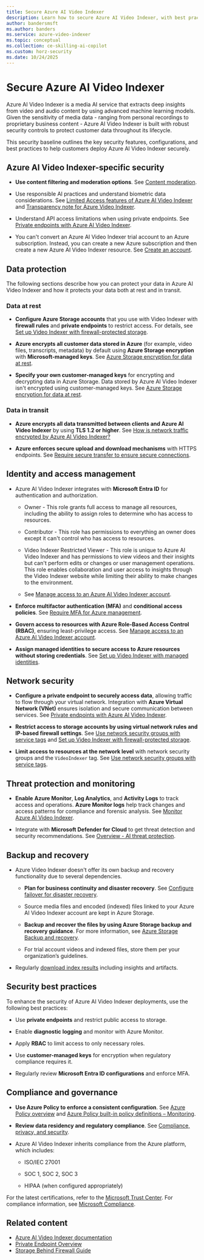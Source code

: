 ```yaml
---
title: Secure Azure AI Video Indexer
description: Learn how to secure Azure AI Video Indexer, with best practices for protecting sensitive media data.
author: bandersmsft
ms.author: banders
ms.service: azure-video-indexer
ms.topic: conceptual
ms.collection: ce-skilling-ai-copilot
ms.custom: horz-security
ms.date: 10/24/2025
---
```


# Secure Azure AI Video Indexer

Azure AI Video Indexer is a media AI service that extracts deep insights from video and audio content by using advanced machine learning models. Given the sensitivity of media data - ranging from personal recordings to proprietary business content - Azure AI Video Indexer is built with robust security controls to protect customer data throughout its lifecycle.

This security baseline outlines the key security features, configurations, and best practices to help customers deploy Azure AI Video Indexer securely.

## Azure AI Video Indexer-specific security

- **Use content filtering and moderation options**. See [Content moderation](faq.yml#i-tried-to-upload-a-video-as-public-and-it-was-flagged-for-inappropriate-or-offensive-content--what-does-that-mean).

- Use responsible AI practices and understand biometric data considerations. See [Limited Access features of Azure AI Video Indexer](limited-access-features.md) and [Transparency note for Azure Video Indexer](/legal/azure-video-indexer/transparency-note).

- Understand API access limitations when using private endpoints. See [Private endpoints with Azure AI Video Indexer](private-endpoint-overview.md).

- You can't convert an Azure AI Video Indexer trial account to an Azure subscription. Instead, you can create a new Azure subscription and then create a new Azure AI Video Indexer resource. See [Create an account](create-account.md).

## Data protection

The following sections describe how you can protect your data in Azure AI Video Indexer and how it protects your data both at rest and in transit.

### Data at rest

- **Configure Azure Storage accounts** that you use with Video Indexer with **firewall rules** and **private endpoints** to restrict access. For details, see [Set up Video Indexer with firewall-protected storage](storage-behind-firewall.md).

- **Azure encrypts all customer data stored in Azure** (for example, video files, transcripts, metadata) by default using **Azure Storage encryption** with **Microsoft-managed keys**. See [Azure Storage encryption for data at rest](/azure/storage/common/storage-service-encryption).

- **Specify your own customer-managed keys** for encrypting and decrypting data in Azure Storage. Data stored by Azure AI Video Indexer isn't encrypted using customer-managed keys. See [Azure Storage encryption for data at rest](/azure/storage/common/storage-service-encryption).

### Data in transit

- **Azure encrypts all data transmitted between clients and Azure AI Video Indexer** by using **TLS 1.2 or higher**. See [How is network traffic encrypted by Azure AI Video Indexer?](faq.yml#how-is-network-traffic-encrypted-by-azure-ai-video-indexer)

- **Azure enforces secure upload and download mechanisms** with HTTPS endpoints. See [Require secure transfer to ensure secure connections](/azure/storage/common/storage-require-secure-transfer).

## Identity and access management

- Azure AI Video Indexer integrates with **Microsoft Entra ID** for authentication and authorization.

  - Owner - This role grants full access to manage all resources, including the ability to assign roles to determine who has access to resources.

  - Contributor - This role has permissions to everything an owner does except it can't control who has access to resources.

  - Video Indexer Restricted Viewer - This role is unique to Azure AI Video Indexer and has permissions to view videos and their insights but can't perform edits or changes or user management operations. This role enables collaboration and user access to insights through the Video Indexer website while limiting their ability to make changes to the environment.

  - See [Manage access to an Azure AI Video Indexer account](restricted-viewer-role.md).

- **Enforce multifactor authentication (MFA)** and **conditional access policies**. See [Require MFA for Azure management](/entra/identity/conditional-access/policy-old-require-mfa-azure-mgmt).

- **Govern access to resources with Azure Role-Based Access Control (RBAC)**, ensuring least-privilege access. See [Manage access to an Azure AI Video Indexer account](restricted-viewer-role.md).

- **Assign managed identities to secure access to Azure resources without storing credentials**. See [Set up Video Indexer with managed identities](storage-behind-firewall.md#assign-the-managed-identity-and-role).

## Network security

- **Configure a private endpoint to securely access data**, allowing traffic to flow through your virtual network. Integration with **Azure Virtual Network (VNet)** ensures isolation and secure communication between services. See [Private endpoints with Azure AI Video Indexer](private-endpoint-overview.md).

- **Restrict access to storage accounts by using virtual network rules and IP-based firewall settings**. See [Use network security groups with service tags](network-security.md) and [Set up Video Indexer with firewall-protected storage](storage-behind-firewall.md).

- **Limit access to resources at the network level** with network security groups and the `VideoIndexer` tag. See [Use network security groups with service tags](network-security.md).

## Threat protection and monitoring

- **Enable** **Azure Monitor**, **Log Analytics**, and **Activity Logs** to track access and operations. **Azure Monitor logs** help track changes and access patterns for compliance and forensic analysis. See [Monitor Azure AI Video Indexer](monitor-video-indexer.md).

- Integrate with **Microsoft Defender for Cloud** to get threat detection and security recommendations. See [Overview - AI threat protection](/azure/defender-for-cloud/ai-threat-protection).

## Backup and recovery

- Azure Video Indexer doesn't offer its own backup and recovery functionality due to several dependencies.

  - **Plan for business continuity and disaster recovery**. See [Configure failover for disaster recovery](video-indexer-disaster-recovery.md).

  - Source media files and encoded (indexed) files linked to your Azure AI Video Indexer account are kept in Azure Storage.

  - **Backup and recover the files by using Azure Storage backup and recovery guidance**. For more information, see [Azure Storage Backup and recovery](/security/benchmark/azure/baselines/storage-security-baseline#backup-and-recovery).

  - For trial account videos and indexed files, store them per your organization’s guidelines.

- Regularly [download index results](transcription-translation-lid-insight.md) including insights and artifacts.

## Security best practices

To enhance the security of Azure AI Video Indexer deployments, use the following best practices:

- Use **private endpoints** and restrict public access to storage.

- Enable **diagnostic logging** and monitor with Azure Monitor.

- Apply **RBAC** to limit access to only necessary roles.

- Use **customer-managed keys** for encryption when regulatory compliance requires it.

- Regularly review **Microsoft Entra ID configurations** and enforce MFA.

## Compliance and governance

- **Use Azure Policy to enforce a consistent configuration**. See [Azure Policy overview](/azure/governance/policy/overview) and [Azure Policy built-in policy definitions – Monitoring](/azure/governance/policy/samples/built-in-policies#monitoring).

- **Review data residency and regulatory compliance**. See [Compliance, privacy, and security](video-indexer-overview.md#compliance-privacy-and-security).

- Azure AI Video Indexer inherits compliance from the Azure platform, which includes:

  - ISO/IEC 27001

  - SOC 1, SOC 2, SOC 3

  - HIPAA (when configured appropriately)

For the latest certifications, refer to the [Microsoft Trust Center](https://www.microsoft.com/trust-center). For compliance information, see [Microsoft Compliance](/compliance/).

## Related content

- [Azure AI Video Indexer documentation](index.yml)
- [Private Endpoint Overview](private-endpoint-overview.md)
- [Storage Behind Firewall Guide](storage-behind-firewall.md)
